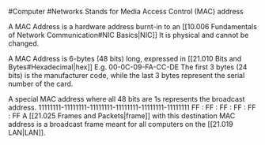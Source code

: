 #Computer #Networks 
Stands for Media Access Control (MAC) address

A MAC Address is a hardware address burnt-in to an [[10.006 Fundamentals of Network Communication#NIC Basics|NIC]] 
It is physical and cannot be changed.

A MAC Address is 6-bytes (48 bits) long, expressed in [[21.010 Bits and Bytes#Hexadecimal|hex]]
E.g. 00-0C-09-FA-CC-DE
The first 3 bytes (24 bits) is the manufacturer code, while the last 3 bytes represent the serial number of the card.

A special MAC address where all 48 bits are 1s represents the broadcast address.
11111111-11111111-11111111-11111111-11111111-11111111
FF : FF : FF : FF : FF : FF
A [[21.025 Frames and Packets|frame]] with this destination MAC address is a broadcast frame meant for all computers on the [[21.019 LAN|LAN]].
